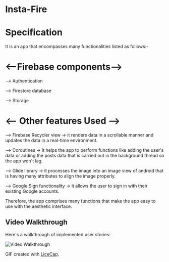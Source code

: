 
# Insta-Fire

# Specification

It is an app that encompasses many functionalities listed as follows:-

# <--Firebase components-->

 --> Authentication
 
 --> Firestore database
 
 --> Storage
 
# <-- Other features Used -->
 
--> Firebase Recycler view -> it renders data in a scrollable manner and updates the data in a real-time environment.

 --> Coroutines -> it helps the app to perform functions like adding the user's data or adding the posts data that is carried out in the background thread so the app won't lag.
 
 --> Glide library -> it processes the image into an image view of android that is having many attributes to align the image properly.
 
 --> Google Sign functionality -> it allows the user to sign in with their existing Google accounts.
 
Therefore, the app comprises many functions that make the app easy to use with the aesthetic interface.



## Video Walkthrough

Here's a walkthrough of implemented user stories:

<img src='https://j.gifs.com/jYgP2P.gif' title='Video Walkthrough' width='' alt='Video Walkthrough' />

GIF created with [LiceCap](http://www.cockos.com/licecap/).
